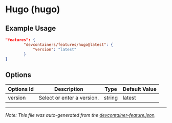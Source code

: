
# Hugo (hugo)



## Example Usage

```json
"features": {
        "devcontainers/features/hugo@latest": {
            "version": "latest"
        }
}
```

## Options

| Options Id | Description | Type | Default Value |
|-----|-----|-----|-----|
| version | Select or enter a version. | string | latest |

---

_Note: This file was auto-generated from the [devcontainer-feature.json](https://github.com/devcontainers/features/blob/main/src/hugo/devcontainer-feature.json)._
